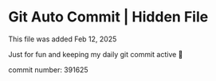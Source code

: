 # Git Auto Commit | Hidden File

This file was added Feb 12, 2025

Just for fun and keeping my daily git commit active 🤪

commit number: 391625
